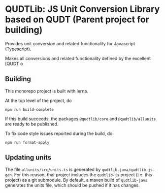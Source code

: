 # QUDTLib: JS Unit Conversion Library based on QUDT (Parent project for building)

Provides unit conversion and related functionality for Javascript (Typescript).

Makes all conversions and related functionality defined by the excellent [QUDT o

## Building

This monorepo project is built with lerna.

At the top level of the project, do

```
npm run build-complete
```

If this build succeeds, the packages `@qudtlib/core` and `@qudtlib/allunits` are ready to be published.

To fix code style issues reported during the build, do

```
npm run format-apply
```

## Updating units

The file `allunits/src/units.ts` is generated by `qudtlib-java/qudtlib-js-gen`. For this reason, that project includes
the `qudtlib-js` project (i.e. this project) as a git submodule. By default, a maven build of `qudtlib-java` generates
the units file, which should be pushed if it has changes.
